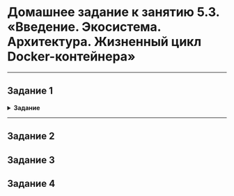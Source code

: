 # Домашнее задание к занятию 5.3. «Введение. Экосистема. Архитектура. Жизненный цикл Docker-контейнера»

***

## Задание 1

<details><summary><b>Задание</b></summary>

>Сценарий выполнения задачи:
> + создайте свой репозиторий на https://hub.docker.com;
> + выберите любой образ, который содержит веб-сервер Nginx;
> + создайте свой fork образа;
> + реализуйте функциональность: запуск веб-сервера в фоне с индекс-страницей, содержащей HTML-код ниже:
>```
> <html>
> <head>
> Hey, Netology
> </head>
> <body>
> <h1>I’m DevOps Engineer!</h1>
> </body>
> </html>
>```
>Опубликуйте созданный fork в своём репозитории и предоставьте ответ в виде ссылки на
>https://hub.docker.com/username_repo.

</details>

***

## Задание 2

## Задание 3

## Задание 4

